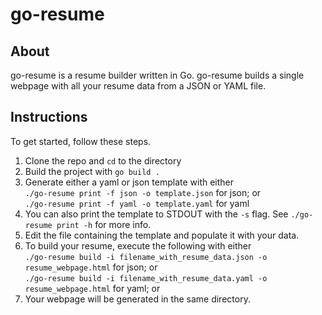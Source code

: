 # go-resume 

## About
go-resume is a resume builder written in Go. go-resume builds a single webpage with all your resume data from a JSON or YAML file.

## Instructions
To get started, follow these steps.

1. Clone the repo and `cd` to the directory
2. Build the project with `go build .`
3. Generate either a yaml or json template with either <br />
`./go-resume print -f json -o template.json` for json; or <br />
`./go-resume print -f yaml -o template.yaml` for yaml
4. You can also print the template to STDOUT with the `-s` flag. See `./go-resume print -h` for more info.
5. Edit the file containing the template and populate it with your data.
6. To build your resume, execute the following with either <br />
`./go-resume build -i filename_with_resume_data.json -o resume_webpage.html` for json; or <br />
`./go-resume build -i filename_with_resume_data.yaml -o resume_webpage.html` for yaml; or <br />
7. Your webpage will be generated in the same directory.

